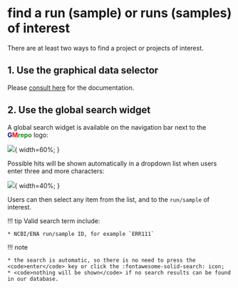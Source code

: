 # find a run (sample) or runs (samples) of interest

There are at least two ways to find a project or projects of interest.

## 1. Use the graphical data selector

Please [consult here](graphicquirybuilder.md) for the documentation.

## 2. Use the global search widget

A global search widget is available on the navigation bar next to the <b><span style="color:darkblue">G</span><span style="color:red">M</span><span style="color:forestgreen">repo</span></b> logo:

![](images/finder/globalsearchwidget.png){ width=60%; }

Possible hits will be shown automatically in a dropdown list when users enter three and more characters:

![](images/finder/findrun.png){ width=40%; }

Users can then select any item from the list, and to the `run/sample` of interest. 

!!! tip
    Valid search term include:

    * NCBI/ENA run/sample ID, for example `ERR111`

!!! note

    * the search is automatic, so there is no need to press the <code>enter</code> key or click the :fontawesome-solid-search: icon;
    * <code>nothing will be shown</code> if no search results can be found in our database.
